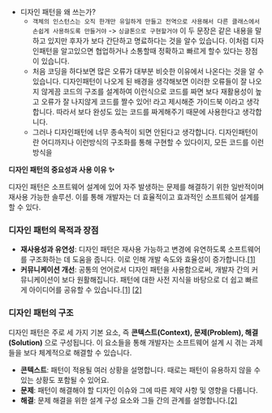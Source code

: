 - 디자인 패턴을 왜 쓰는가?
	- `객체의 인스턴스는 오직 한개만 유일하게 만들고 전역으로 사용해서 다른 클래스에서 손쉽게 사용하도록 만들거야` -> `싱글톤으로 구현할거야` 이 두 문장은 같은 내용을 말하고 있지만 후자가 보다 간단하고 명료하다는 것을 알수 있습니다. 이처럼 디자인패턴을 알고있으면 협업하거나 소통할때 정확하고 빠르게 할수 있다는 장점이 있습니다. 
	- 처음 코딩을 하다보면 많은 오류가 대부분 비슷한 이유에서 나온다는 것을 알 수 있습니다. 디자인패턴이 나오게 된 배경을 생각해보면 이러한 오류들이 잘 나오지 않게끔 코드의 구조를 설계하여 이런식으로 코드를 짜면 보다 재활용성이 높고 오류가 잘 나지않게 코드를 짤수 있어! 라고 제시해준 가이드북 이라고 생각합니다. 따라서 보다 완성도 있는 코드를 짜게해주기 때문에 사용한다고 생각합니다. 
	- 그러나 디자인패턴에 너무 종속적이 되면 안된다고 생각합니다. 디자인패턴이란 어디까지나 이런방식의 구조화를 통해 구현할 수 있다이지, 모든 코드를 이런방식을

**디자인 패턴의 중요성과 사용 이유 ✨**

디자인 패턴은 소프트웨어 설계에 있어 자주 발생하는 문제를 해결하기 위한 일반적이며 재사용 가능한 솔루션. 이를 통해 개발자는 더 효율적이고 효과적인 소프트웨어 설계를 할 수 있다. 
### 디자인 패턴의 목적과 장점

- **재사용성과 유연성**: 디자인 패턴은 재사용 가능하고 변경에 유연하도록 소프트웨어를 구조화하는 데 도움을 줍니다. 이로 인해 개발 속도와 효율성이 증가합니다.[[1]](https://daheenallwhite.github.io/design%20pattern/2019/07/09/Design-Pattern/)
- **커뮤니케이션 개선**: 공통의 언어로서 디자인 패턴을 사용함으로써, 개발자 간의 커뮤니케이션이 보다 원활해집니다. 패턴에 대한 사전 지식을 바탕으로 더 쉽고 빠르게 아이디어를 공유할 수 있습니다.[[1]](https://daheenallwhite.github.io/design%20pattern/2019/07/09/Design-Pattern/) [[2]](https://developercc.tistory.com/17)

### 디자인 패턴의 구조

디자인 패턴은 주로 세 가지 기본 요소, 즉 **콘텍스트(Context), 문제(Problem), 해결(Solution)** 으로 구성됩니다. 이 요소들을 통해 개발자는 소프트웨어 설계 시 겪는 과제들을 보다 체계적으로 해결할 수 있습니다.

- **콘텍스트**: 패턴이 적용될 여러 상황을 설명합니다. 때로는 패턴이 유용하지 않을 수 있는 상황도 포함될 수 있어요.
- **문제**: 패턴이 해결해야 할 디자인 이슈와 그에 따른 제약 사항 및 영향을 다룹니다.
- **해결**: 문제 해결을 위한 설계 구성 요소와 그들 간의 관계를 설명합니다.[[2]](https://developercc.tistory.com/17)